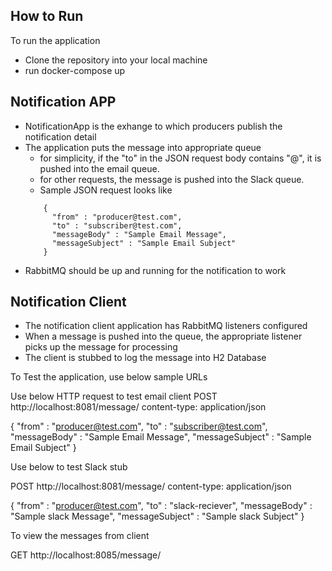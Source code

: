 ## How to Run

To run the application
- Clone the repository into your local machine
- run 
  docker-compose up

## Notification APP

- NotificationApp is the exhange to which producers publish the notification detail
- The application puts the message into appropriate queue
  - for simplicity, if the "to" in the JSON request body contains "@", it is pushed into the email queue. 
  - for other requests, the message is pushed into the Slack queue. 
  - Sample JSON request looks like 
  ```
      {
        "from" : "producer@test.com",
        "to" : "subscriber@test.com",
        "messageBody" : "Sample Email Message",
        "messageSubject" : "Sample Email Subject"
      }
- RabbitMQ should be up and running for the notification to work

## Notification Client
- The notification client application has RabbitMQ listeners configured
- When a message is pushed into the queue, the appropriate listener picks up the message for processing
- The client is stubbed to log the message into H2 Database 

To Test the application, use below sample URLs

Use below HTTP request to test email client
POST http://localhost:8081/message/
content-type: application/json

{
      "from" : "producer@test.com",
      "to" : "subscriber@test.com",
      "messageBody" : "Sample Email Message",
      "messageSubject" : "Sample Email Subject"
}

Use below to test Slack stub

POST http://localhost:8081/message/ 
content-type: application/json

{
      "from" : "producer@test.com",
      "to" : "slack-reciever",
      "messageBody" : "Sample slack Message",
      "messageSubject" : "Sample slack Subject"
}

To view the messages from client 

GET http://localhost:8085/message/ 





